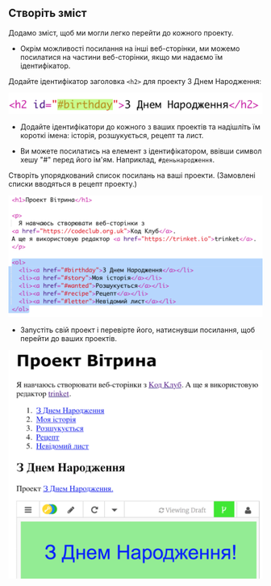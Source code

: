 ## Створіть зміст

Додамо зміст, щоб ми могли легко перейти до кожного проекту.

+ Окрім можливості посилання на інші веб-сторінки, ми можемо посилатися на частини веб-сторінки, якщо ми надаємо їм ідентифікатор. 

Додайте ідентифікатор заголовка `<h2>` для проекту З Днем Народження:

![скріншот](images/showcase-id.png)

+ Додайте ідентифікатори до кожного з ваших проектів та надішліть їм короткі імена: історія, розшукується, рецепт та лист.

+ Ви можете посилатись на елемент з ідентифікатором, ввівши символ хешу "#" перед його ім'ям. Наприклад, ` #деньнародження `.

Створіть упорядкований список посилань на ваші проекти. (Замовлені списки вводяться в рецепт проекту.)

![скріншот](images/showcase-list.png)

+ Запустіть свій проект і перевірте його, натиснувши посилання, щоб перейти до ваших проектів. 

![скріншот](images/showcase-list-output.png)